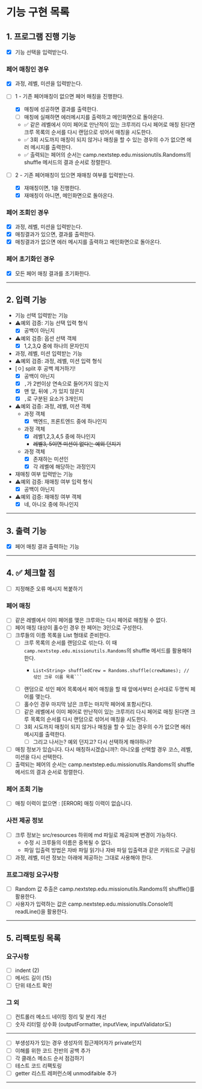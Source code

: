 # 기능 구현 목록

## 1. 프로그램 진행 기능
- [x] 기능 선택을 입력받는다.
### 페어 매칭인 경우
- [x] 과정, 레벨, 미션을 입력받는다.
- [ ] 1 - 기존 페어매칭이 없으면 페어 매칭을 진행한다.
  - [x] 매칭에 성공하면 결과를 출력한다.
  - [ ] 매칭에 실패하면 에러메시지를 출력하고 메인화면으로 돌아온다.
  - ✅ 같은 레벨에서 이미 페어로 만난적이 있는 크루끼리 다시 페어로 매칭 된다면 크루 목록의 순서를 다시 랜덤으로 섞어서 매칭을 시도한다.
  - ✅ 3회 시도까지 매칭이 되지 않거나 매칭을 할 수 있는 경우의 수가 없으면 에러 메시지를 출력한다.
  - ✅ 출력되는 페어의 순서는 camp.nextstep.edu.missionutils.Randoms의 shuffle 메서드의 결과 순서로 정렬한다.

- [ ] 2 - 기존 페어매칭이 있으면 재매칭 여부를 입력받는다.
  - [x] 재매칭이면, 1을 진행한다.
  - [x] 재매칭이 아니면, 메인화면으로 돌아온다.

### 페어 조회인 경우
- [x] 과정, 레벨, 미션을 입력받는다.
- [x] 매칭결과가 있으면, 결과를 출력한다.
- [x] 매칭결과가 없으면 에러 메시지를 출력하고 메인화면으로 돌아온다.

### 페어 초기화인 경우
- [x] 모든 페어 매칭 결과를 초기화한다.
 
---


## 2. 입력 기능

- 기능 선택 입력받는 기능
- ⚠️예외 검증: 기능 선택 입력 형식
  - [x] 공백이 아닌지

- ⚠️예외 검증: 옵션 선택 객체
  - [x] 1,2,3,Q 중에 하나의 문자인지

- 과정, 레벨, 미션 입력받는 기능
- ⚠️예외 검증: 과정, 레벨, 미션 입력 형식
- [ㅇ] split 후 공백 제거하기!
  - [x] 공백이 아닌지
  - [x] `,`가 2번이상 연속으로 들어가지 않는지
  - [x] 맨 앞, 뒤에 `,`가 있지 않은지
  - [x] `,`로 구분된 요소가 3개인지

- ⚠️예외 검증:  과정, 레벨, 미션 객체
  - 과정 객체
    - [x] 백엔드, 프론트엔드 중에 하나인지
  - 과정 객체
    - [x] 레벨1,2,3,4,5 중에 하나인지
    - ~~레벨3, 5이면 미션이 없다는 예외 던지기~~
  - 과정 객체
    - [x] 존재하는 미션인
    - [x] 각 레벨에 해당하는 과정인지

- 재매칭 여부 입력받는 기능
- ⚠️예외 검증: 재매칭 여부 입력 형식
  - [x] 공백이 아닌지

- ⚠️예외 검증: 재매칭 여부 객체
  - [x] 네, 아니오 중에 하나인지
---

## 3. 출력 기능

- [x] 페어 매칭 결과 출력하는 기능

---


## 4. ✅ 체크할 점
- [ ] 지정해준 오류 메시지 복붙하기
### 페어 매칭
- [ ] 같은 레벨에서 이미 페어를 맺은 크루와는 다시 페어로 매칭될 수 없다.
- [ ] 페어 매칭 대상이 홀수인 경우 한 페어는 3인으로 구성한다.
- [ ] 크루들의 이름 목록을 List<String> 형태로 준비한다.
  - [ ] 크루 목록의 순서를 랜덤으로 섞는다. 이 때 `camp.nextstep.edu.missionutils.Randoms`의 shuffle 메서드를 활용해야 한다.
    - ```List<String> crewNames; // 파일에서 로드한 크루 이름 목록
      List<String> shuffledCrew = Randoms.shuffle(crewNames); // 섞인 크루 이름 목록```
  - [ ] 랜덤으로 섞인 페어 목록에서 페어 매칭을 할 때 앞에서부터 순서대로 두명씩 페어를 맺는다.
  - [ ] 홀수인 경우 마지막 남은 크루는 마지막 페어에 포함시킨다.
  - [ ] 같은 레벨에서 이미 페어로 만난적이 있는 크루끼리 다시 페어로 매칭 된다면 크루 목록의 순서를 다시 랜덤으로 섞어서 매칭을 시도한다.
  - [ ] 3회 시도까지 매칭이 되지 않거나 매칭을 할 수 있는 경우의 수가 없으면 에러 메시지를 출력한다.
    - [ ] 그리고 나서는? 예외 던지고? 다시 선택하게 해야하나?
- [ ] 매칭 정보가 있습니다. 다시 매칭하시겠습니까?: 아니오를 선택할 경우 코스, 레벨, 미션을 다시 선택한다.
- [ ] 출력되는 페어의 순서는 camp.nextstep.edu.missionutils.Randoms의 shuffle 메서드의 결과 순서로 정렬한다.
### 페어 조회 기능
- [ ] 매칭 이력이 없으면 : [ERROR] 매칭 이력이 없습니다.
### 사전 제공 정보
- [ ] 크루 정보는 src/resources 하위에 md 파일로 제공되며 변경이 가능하다.
  - 수정 시 크루들의 이름은 중복될 수 없다.
  - 파일 입출력 방법은 자바 파일 읽기나 자바 파일 입출력과 같은 키워드로 구글링
- [ ] 과정, 레벨, 미션 정보는 아래에 제공하는 그대로 사용해야 한다.
### 프로그래밍 요구사항
- [ ] Random 값 추출은 camp.nextstep.edu.missionutils.Randoms의 shuffle()를 활용한다.
- [ ] 사용자가 입력하는 값은 camp.nextstep.edu.missionutils.Console의 readLine()을 활용한다.

---


## 5. 리팩토링 목록
### 요구사항
- [ ] indent (2)
- [ ] 메서드 길이 (15)
- [ ] 단위 테스트 확인 
### 그 외
- [ ] 컨트롤러 메소드 네이밍 정리 및 분리 개선
- [ ] 숫자 리터럴 상수화 (outputFormatter, inputView, inputValidator도)
---
- [ ] 부생성자가 있는 경우 생성자의 접근제어자가 private인지
- [ ] 이해를 위한 코드 전반의 공백 추가
- [ ] 각 클래스 메소드 순서 점검하기
- [ ] 테스트 코드 리팩토링
- [ ] getter 리스트 레퍼런스에 unmodifaible 추가
---- 